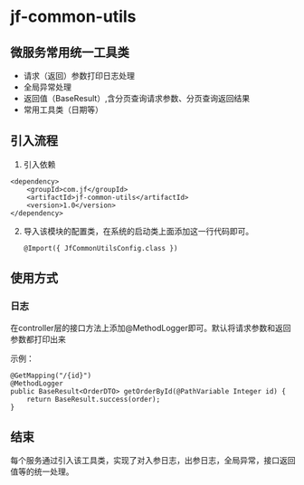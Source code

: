 # jf-common-utils

## 微服务常用统一工具类

- 请求（返回）参数打印日志处理
- 全局异常处理
- 返回值（BaseResult）,含分页查询请求参数、分页查询返回结果
- 常用工具类（日期等）

## 引入流程

1. 引入依赖

```
<dependency>
    <groupId>com.jf</groupId>
    <artifactId>jf-common-utils</artifactId>
    <version>1.0</version>
</dependency>
```

2. 导入该模块的配置类，在系统的启动类上面添加这一行代码即可。

   ```
   @Import({ JfCommonUtilsConfig.class })
   ```

## 使用方式

### 日志

在controller层的接口方法上添加@MethodLogger即可。默认将请求参数和返回参数都打印出来

示例：

```
@GetMapping("/{id}")
@MethodLogger
public BaseResult<OrderDTO> getOrderById(@PathVariable Integer id) {
	return BaseResult.success(order);
}
```

## 结束

每个服务通过引入该工具类，实现了对入参日志，出参日志，全局异常，接口返回值等的统一处理。